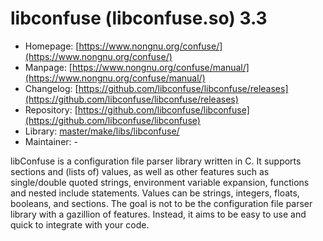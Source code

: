 # libconfuse (libconfuse.so) 3.3
  - Homepage: [https://www.nongnu.org/confuse/](https://www.nongnu.org/confuse/)
  - Manpage: [https://www.nongnu.org/confuse/manual/](https://www.nongnu.org/confuse/manual/)
  - Changelog: [https://github.com/libconfuse/libconfuse/releases](https://github.com/libconfuse/libconfuse/releases)
  - Repository: [https://github.com/libconfuse/libconfuse](https://github.com/libconfuse/libconfuse)
  - Library: [master/make/libs/libconfuse/](https://github.com/Freetz-NG/freetz-ng/tree/master/make/libs/libconfuse/)
  - Maintainer: -

libConfuse is a configuration file parser library written in C. It supports sections and (lists of) values, as well as other features such as single/double quoted strings, environment variable expansion, functions and nested include statements. Values can be strings, integers, floats, booleans, and sections. The goal is not to be the configuration file parser library with a gazillion of features. Instead, it aims to be easy to use and quick to integrate with your code.
